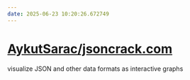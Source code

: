 ```yaml
---
date: 2025-06-23 10:20:26.672749
---
```


# [AykutSarac/jsoncrack.com](https://github.com/AykutSarac/jsoncrack.com)

visualize JSON and other data formats as interactive graphs